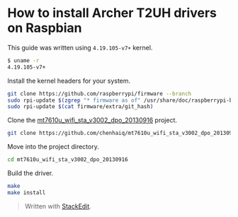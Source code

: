 # How to install Archer T2UH drivers on Raspbian

This guide was written using `4.19.105-v7+` kernel.

```sh
$ uname -r
4.19.105-v7+
```

Install the kernel headers for your system.

```sh
git clone https://github.com/raspberrypi/firmware --branch 
sudo rpi-update $(zgrep "* firmware as of" /usr/share/doc/raspberrypi-bootloader/changelog.Debian.gz | head -1 | awk '{ print $5 }')
sudo rpi-update $(cat firmware/extra/git_hash)
```

Clone the [mt7610u_wifi_sta_v3002_dpo_20130916](https://github.com/chenhaiq/mt7610u_wifi_sta_v3002_dpo_20130916) project.

```sh
git clone https://github.com/chenhaiq/mt7610u_wifi_sta_v3002_dpo_20130916
```

Move into the project directory.

```sh
cd mt7610u_wifi_sta_v3002_dpo_20130916
```

Build the driver.

```sh
make
make install
```


> Written with [StackEdit](https://stackedit.io/).
<!--stackedit_data:
eyJoaXN0b3J5IjpbMTMzMTYxMzY5MCwtMjEwODA4NDk5Myw2NT
Q1NzIzNjYsMTQxOTc0ODE4Myw3MDY1MDQ5MzYsMjI1MjU0ODQy
LDE2MjMwOTU4NjMsNzE0NjQ3NDU5LC00MzIzMzY4NzJdfQ==
-->